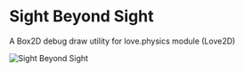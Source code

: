 Sight Beyond Sight
==================

A Box2D debug draw utility for love.physics module (Love2D)

![Sight Beyond Sight](http://www.toonbarn.com/wordpress/wp-content/uploads/2011/11/Sight-Beyond-Sight.jpg "Sight Beyond Sight")
